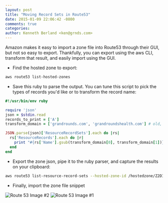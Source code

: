 ```yaml
---
layout: post
title: "Moving Record Sets in Route53"
date: 2015-01-09 22:06:42 -0800
comments: true
categories:
author: Kenneth Berland <ken@grnds.com>
---
```


Amazon makes it easy to import a zone file into Route53 through their GUI, but not so easy to export.  Thankfully, you can export using the aws CLI, transform that result, and easily import using the GUI.

- Find the hosted zone to export:

```bash
aws route53 list-hosted-zones
```

- Save this ruby to parse the output.  You can tune this script to pick the types of records you'd like or to transform the record name:

```ruby
#!/usr/bin/env ruby

require 'json'
json = $stdin.read
records_to_print = ['A']
transform_domain = ['grandrounds.com', 'grandroundshealth.com'] # old, new

JSON.parse(json)['ResourceRecordSets'].each do |rs|
  rs['ResourceRecords'].each do |r|
    print "#{rs['Name'].gsub(transform_domain[0], transform_domain[1])} #{rs['TTL']} IN #{rs['Type']} #{r['Value']}\n" if records_to_print.rindex(rs['Type'])
  end
end
```

- Export the zone json, pipe it to the ruby parser, and capture the results on your clipboard:

```bash
aws route53 list-resource-record-sets --hosted-zone-id /hostedzone/Z2DIRTC0AKGD29 | ./zone-parse.rb | xsel -ib
```

- Finally, import the zone file snippet

![Route 53 Image #2](http://grh-wiki-pics.s3.amazonaws.com/r53-2.png)
![Route 53 Image #1](http://grh-wiki-pics.s3.amazonaws.com/r53-1.png)
